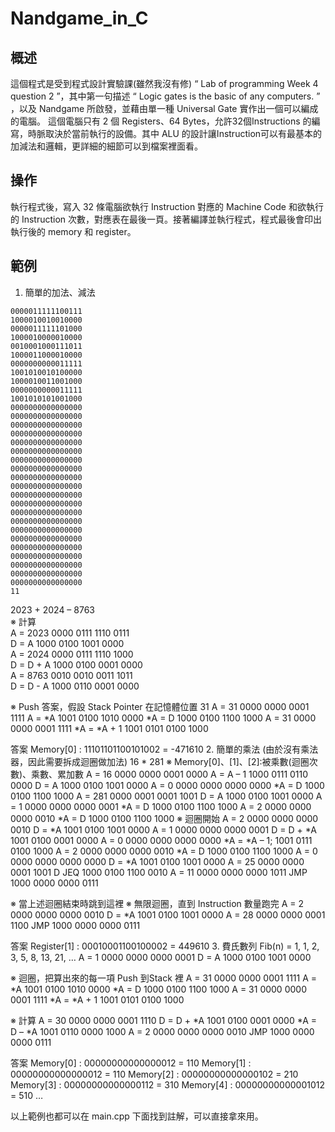 # Nandgame_in_C


## 概述
這個程式是受到程式設計實驗課(雖然我沒有修) “ Lab of programming Week 4 question 2 ”，其中第一句描述 “ Logic gates is the basic of any computers. ” ，以及 Nandgame 所啟發，並藉由單一種 Universal Gate 實作出一個可以編成的電腦。
這個電腦只有 2 個 Registers、64 Bytes，允許32個Instructions 的編寫，時脈取決於當前執行的設備。其中 ALU 的設計讓Instruction可以有最基本的加減法和邏輯，更詳細的細節可以到檔案裡面看。

## 操作
執行程式後，寫入 32 條電腦欲執行 Instruction 對應的 Machine Code 和欲執行的 Instruction 次數，對應表在最後一頁。接著編譯並執行程式，程式最後會印出執行後的 memory 和 register。

## 範例
1.	簡單的加法、減法
```
0000011111100111
1000010010010000
0000011111101000
1000010000010000
0010001000111011
1000011000010000
0000000000011111
1001010010100000
1000010011001000
0000000000011111
1001010101001000
0000000000000000
0000000000000000
0000000000000000
0000000000000000
0000000000000000
0000000000000000
0000000000000000
0000000000000000
0000000000000000
0000000000000000
0000000000000000
0000000000000000
0000000000000000
0000000000000000
0000000000000000
0000000000000000
0000000000000000
0000000000000000
0000000000000000
0000000000000000
0000000000000000
11
```
2023 + 2024 – 8763<br>
※	計算<br>
A = 2023			0000 0111 1110 0111<br>
D = A				1000 0100 1001 0000<br>
A = 2024			0000 0111 1110 1000<br>
D = D + A			1000 0100 0001 0000<br>
A = 8763			0010 0010 0011 1011<br>
D = D - A			1000 0110 0001 0000<br>

※	Push 答案，假設 Stack Pointer 在記憶體位置 31
A = 31				0000 0000 0001 1111
A = *A				1001 0100 1010 0000
*A = D				1000 0100 1100 1000
A = 31				0000 0000 0001 1111
*A = *A + 1		1001 0101 0100 1000

答案 Memory[0] : 11101101100101002 = -471610
2.	簡單的乘法 (由於沒有乘法器，因此需要拆成迴圈做加法)
16 * 281
※	Memory[0]、[1]、[2]:被乘數(迴圈次數)、乘數、累加數
A = 16				0000 0000 0001 0000
A = A – 1			1000 0111 0110 0000
D = A				1000 0100 1001 0000
A = 0				0000 0000 0000 0000
*A = D				1000 0100 1100 1000
A = 281			0000 0001 0001 1001
D = A				1000 0100 1001 0000
A = 1				0000 0000 0000 0001
*A = D				1000 0100 1100 1000
A = 2				0000 0000 0000 0010
*A = D				1000 0100 1100 1000
※	迴圈開始
A = 2				0000 0000 0000 0010
D = *A				1001 0100 1001 0000
A = 1				0000 0000 0000 0001
D = D + *A			1001 0100 0001 0000
A = 0				0000 0000 0000 0000
*A = *A – 1;		1001 0111 0100 1000
A = 2				0000 0000 0000 0010
*A = D				1000 0100 1100 1000
A = 0				0000 0000 0000 0000
D = *A				1001 0100 1001 0000
A = 25				0000 0000 0001 1001
D JEQ				1000 0100 1100 0010
A = 11				0000 0000 0000 1011
JMP					1000 0000 0000 0111

※	當上述迴圈結束時跳到這裡
※	無限迴圈，直到 Instruction 數量跑完
A = 2				0000 0000 0000 0010
D = *A				1001 0100 1001 0000
A = 28				0000 0000 0001 1100
JMP					1000 0000 0000 0111

答案 Register[1] : 00010001100100002 = 449610
3.	費氏數列
Fib(n) = 1, 1, 2, 3, 5, 8, 13, 21, …
A = 1				0000 0000 0000 0001
D = A				1000 0100 1001 0000

※	迴圈，把算出來的每一項 Push 到Stack 裡
A = 31				0000 0000 0001 1111
A = *A				1001 0100 1010 0000
*A = D				1000 0100 1100 1000
A = 31				0000 0000 0001 1111
*A = *A + 1		1001 0101 0100 1000

※	計算
A = 30				0000 0000 0001 1110
D = D + *A			1001 0100 0001 0000
*A = D – *A		1001 0110 0000 1000
A = 2				0000 0000 0000 0010
JMP					1000 0000 0000 0111

答案 	Memory[0] : 00000000000000012 = 110
Memory[1] : 00000000000000012 = 110
Memory[2] : 00000000000000102 = 210
Memory[3] : 00000000000000112 = 310
Memory[4] : 00000000000001012 = 510 …



以上範例也都可以在 main.cpp 下面找到註解，可以直接拿來用。


